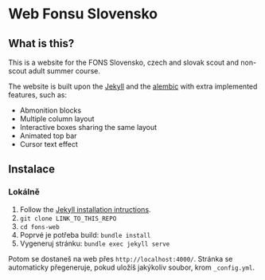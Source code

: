 # Web Fonsu Slovensko

## What is this?

This is a website for the FONS Slovensko, czech and slovak scout and non-scout adult summer course.

The website is built upon the [Jekyll](https://jekyllrb.com/) and the [alembic](https://github.com/daviddarnes/alembic) with extra implemented features, such as:
- Abmonition blocks
- Multiple column layout
- Interactive boxes sharing the same layout
- Animated top bar
- Cursor text effect

## Instalace

### Lokálně

1. Follow the [Jekyll installation intructions](https://jekyllrb.com/docs/installation/).
2. `git clone LINK_TO_THIS_REPO`
3. `cd fons-web`
4. Poprvé je potřeba build: `bundle install`
5. Vygeneruj stránku: `bundle exec jekyll serve`

Potom se dostaneš na web přes `http://localhost:4000/`. Stránka se automaticky přegeneruje, pokud uložíš jakýkoliv soubor, krom `_config.yml`.
